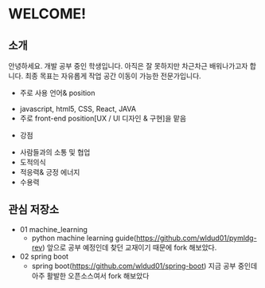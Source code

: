 WELCOME!
==

## 소개
안녕하세요. 개발 공부 중인 학생입니다. 
아직은 잘 못하지만 차근차근 배워나가고자 합니다.
최종 목표는 자유롭게  작업 공간 이동이 가능한 전문가입니다.

* 주로 사용  언어& position 
- javascript, html5, CSS, React, JAVA
- 주로 front-end position[UX / UI 디자인 & 구현]을 맡음  

* 강점
- 사람들과의 소통 및 협업
- 도적의식
- 적응력& 긍정 에너지
- 수용력


## 관심 저장소
* 01 machine_learning
	* python machine learning guide(https://github.com/wldud01/pymldg-rev)
	앞으로 공부 예정인데 찾던 교재이기 때문에 fork 해보았다.
* 02 spring boot
	* spring boot(https://github.com/wldud01/spring-boot)
	지금 공부 중인데 아주 활발한 오픈소스여서 fork 해보았다
